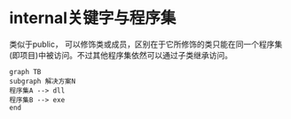 # internal关键字与程序集

类似于public， 可以修饰类或成员，区别在于它所修饰的类只能在同一个程序集(即项目)中被访问。不过其他程序集依然可以通过子类继承访问。

```mermaid
graph TB
subgraph 解决方案N
程序集A --> dll
程序集B --> exe
end
```

